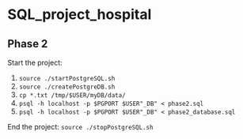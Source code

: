 # SQL_project_hospital

## Phase 2 

Start the project:

1. `source ./startPostgreSQL.sh`
2. `source ./createPostgreDB.sh`
3. `cp *.txt /tmp/$USER/myDB/data/`
4. `psql -h localhost -p $PGPORT $USER"_DB" < phase2.sql`
5. `psql -h localhost -p $PGPORT $USER"_DB" < phase2_database.sql`

End the project:
`source ./stopPostgreSQL.sh`
